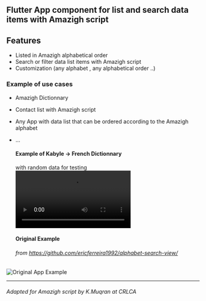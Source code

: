 ## Flutter App component for list and search data items with Amazigh script



## Features
- Listed in Amazigh alphabetical order
- Search or filter  data list items with Amazigh script
- Customization (any alphabet , any alphabetical order ..)


### Example of use cases
- Amazigh Dictionnary 
- Contact list  with Amazigh script
- Any App with data list that can be ordered according to the Amazigh alphabet
- ...

  #### Example of Kabyle -> French Dictionnary
  with random data for testing
 ![Kabyle -> French Dictionnary Example](kf_ex.webm)
 
  #### Original Example
     ###### _from https://github.com/ericferreira1992/alphabet-search-view/_

  
![Original App Example](demo.gif)


---------------------------
###### Adapted for Amazigh script by K.Muqran at CRLCA
